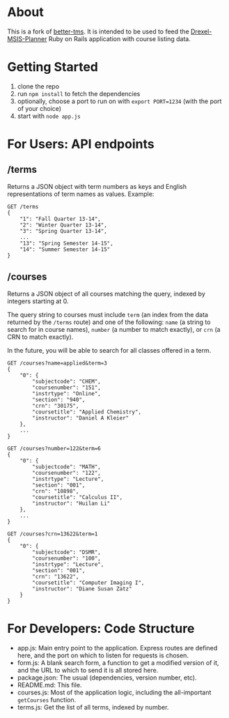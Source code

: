 # About

This is a fork of [better-tms](https://github.com/ashaindlin/better-tms). It is intended to be used to feed the [Drexel-MSIS-Planner](https://github.com/robwise/drexel_msis_planner) Ruby on Rails application with course listing data.

# Getting Started

1. clone the repo
2. run `npm install` to fetch the dependencies
3. optionally, choose a port to run on with `export PORT=1234` (with the port of
        your choice)
4. start with `node app.js`

# For Users: API endpoints

## /terms

Returns a JSON object with term numbers as keys and English representations of
term names as values. Example:

```
GET /terms
{
    "1": "Fall Quarter 13-14",
    "2": "Winter Quarter 13-14",
    "3": "Spring Quarter 13-14",
    ...
    "13": "Spring Semester 14-15",
    "14": "Summer Semester 14-15"
}
```

## /courses

Returns a JSON object of all courses matching the query, indexed by integers
starting at 0.

The query string to courses must include `term` (an index from the data
returned by the `/terms` route) and one of the following: `name` (a string to
search for in course names), `number` (a number to match exactly), or `crn` (a
CRN to match exactly).

In the future, you will be able to search for all classes offered in a term.

```
GET /courses?name=applied&term=3
{
    "0": {
        "subjectcode": "CHEM",
        "coursenumber": "151",
        "instrtype": "Online",
        "section": "940",
        "crn": "30175",
        "coursetitle": "Applied Chemistry",
        "instructor": "Daniel A Kleier"
    },
    ...
}
```

```
GET /courses?number=122&term=6
{
    "0": {
        "subjectcode": "MATH",
        "coursenumber": "122",
        "instrtype": "Lecture",
        "section": "001",
        "crn": "10898",
        "coursetitle": "Calculus II",
        "instructor": "Huilan Li"
    },
    ...
}
```

```
GET /courses?crn=13622&term=1
{
    "0": {
        "subjectcode": "DSMR",
        "coursenumber": "100",
        "instrtype": "Lecture",
        "section": "001",
        "crn": "13622",
        "coursetitle": "Computer Imaging I",
        "instructor": "Diane Susan Zatz"
    }
}
```

# For Developers: Code Structure

- app.js: Main entry point to the application. Express routes are defined here,
  and the port on which to listen for requests is chosen.
- form.js: A blank search form, a function to get a modified version of it, and
  the URL to which to send it is all stored here.
- package.json: The usual (dependencies, version number, etc).
- README.md: This file.
- courses.js: Most of the application logic, including the all-important
  `getCourses` function.
- terms.js: Get the list of all terms, indexed by number.
